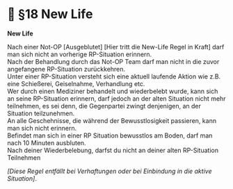 # 💊 §18 New Life

**New Life**

Nach einer Not-OP \[Ausgeblutet] \[Hier tritt die New-Life Regel in Kraft] darf man sich nicht an vorherige RP-Situation erinnern.\
Nach der Behandlung durch das Not-OP Team darf man nicht in die zuvor angefangene RP-Situation zurückkehren.\
Unter einer RP-Situation versteht sich eine aktuell laufende Aktion wie z.B. eine Schießerei, Geiselnahme, Verhandlung etc.\
Wer durch einen Mediziner behandelt und wiederbelebt wurde, kann sich an seine RP-Situation erinnern, darf jedoch an der alten Situation nicht mehr teilnehmen, es sei denn, die Gegenpartei zwingt denjenigen, an der Situation teilzunehmen.\
An alle Geschehnisse, die während der Bewusstlosigkeit passieren, kann man sich nicht erinnern.\
Befindet man sich in einer RP Situation bewusstlos am Boden, darf man nach 10 Minuten ausbluten.\
Nach deiner Wiederbelebung, darfst du nicht an deiner alten RP-Situation Teilnehmen

_\[Diese Regel entfällt bei Verhaftungen oder bei Einbindung in die aktive Situation]_.